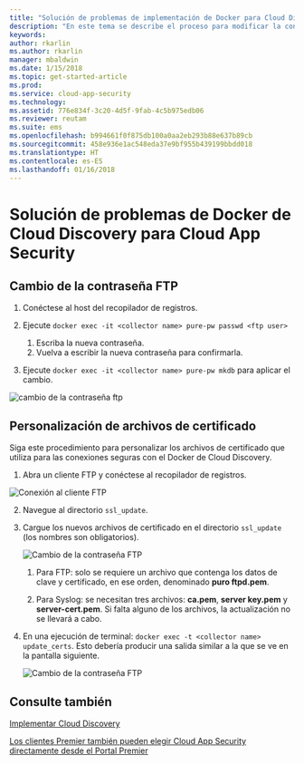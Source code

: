 ```yaml
---
title: "Solución de problemas de implementación de Docker para Cloud Discovery | Microsoft Docs"
description: "En este tema se describe el proceso para modificar la configuración de Docker de Cloud Discovery para Cloud App Security."
keywords: 
author: rkarlin
ms.author: rkarlin
manager: mbaldwin
ms.date: 1/15/2018
ms.topic: get-started-article
ms.prod: 
ms.service: cloud-app-security
ms.technology: 
ms.assetid: 776e834f-3c20-4d5f-9fab-4c5b975edb06
ms.reviewer: reutam
ms.suite: ems
ms.openlocfilehash: b994661f0f875db100a0aa2eb293b88e637b89cb
ms.sourcegitcommit: 458e936e1ac548eda37e9bf955b439199bbdd018
ms.translationtype: HT
ms.contentlocale: es-ES
ms.lasthandoff: 01/16/2018
---
```

# <a name="troubleshooting-the-cloud-app-security-cloud-discovery-docker"></a>Solución de problemas de Docker de Cloud Discovery para Cloud App Security

## <a name="changing-the-ftp-password"></a>Cambio de la contraseña FTP


1. Conéctese al host del recopilador de registros.

2.  Ejecute `docker exec -it <collector name> pure-pw passwd <ftp user>`

    1. Escriba la nueva contraseña.
    2. Vuelva a escribir la nueva contraseña para confirmarla.
 
3.  Ejecute `docker exec -it <collector name> pure-pw mkdb` para aplicar el cambio.


  ![cambio de la contraseña ftp](./media/ftp-connect.png)

## <a name="customize-certificate-files"></a>Personalización de archivos de certificado

Siga este procedimiento para personalizar los archivos de certificado que utiliza para las conexiones seguras con el Docker de Cloud Discovery.

1.  Abra un cliente FTP y conéctese al recopilador de registros.

  ![Conexión al cliente FTP](./media/ftp-connect.png)

2.  Navegue al directorio `ssl_update`.
3.  Cargue los nuevos archivos de certificado en el directorio `ssl_update` (los nombres son obligatorios).

    ![Cambio de la contraseña FTP](./media/new-certs.png)

    1.  Para FTP: solo se requiere un archivo que contenga los datos de clave y certificado, en ese orden, denominado **puro ftpd.pem**.
    
    2.  Para Syslog: se necesitan tres archivos: **ca.pem**, **server key.pem** y **server-cert.pem**. Si falta alguno de los archivos, la actualización no se llevará a cabo.

4.  En una ejecución de terminal: `docker exec -t <collector name> update_certs`. Esto debería producir una salida similar a la que se ve en la pantalla siguiente.

    ![Cambio de la contraseña FTP](./media/update-certs.png)

## <a name="see-also"></a>Consulte también
[Implementar Cloud Discovery](set-up-cloud-discovery.md)

[Los clientes Premier también pueden elegir Cloud App Security directamente desde el Portal Premier](https://premier.microsoft.com/)

